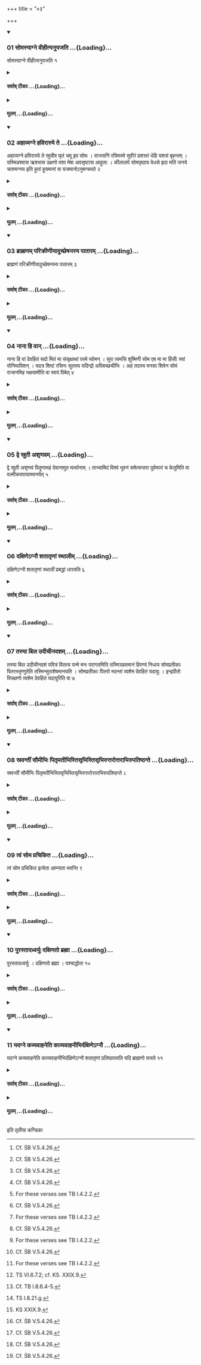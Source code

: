 +++
title = "०३"

+++

<div class="js_include" includetitle="true" newlevelforh1="3" unfilled url="/vedAH_yajuH/taittirIyam/sUtram/ApastambaH/shrautam/vishvAsa-prastutiH/19/03/01_somasyAgne_vIhItyanuyajati.md">
<details open><summary><h3>01 सोमस्याग्ने वीहीत्यनुयजति ...{Loading}...</h3></summary>

सोमस्याग्ने वीहीत्यनुयजति १
</details>
</div>
<div class="js_include collapsed" newlevelforh1="4" title="सर्वाष् टीकाः" unfilled url="/vedAH_yajuH/taittirIyam/sUtram/ApastambaH/shrautam/sarvASh_TIkAH/19/03/01_somasyAgne_vIhItyanuyajati.md">
<details><summary><h4>सर्वाष् टीकाः ...{Loading}...</h4></summary>
<details><summary>थिते</summary>

1. The Hotr̥ utters the words samasyāgne vĪhi at the time of the second offering.[^1]  

[^1]: Cf. ŚB V.5.4.26. 
</details>
</details>
</div>
<div class="js_include collapsed" newlevelforh1="4" title="मूलम्" unfilled url="/vedAH_yajuH/taittirIyam/sUtram/ApastambaH/shrautam/mUlam/19/03/01_somasyAgne_vIhItyanuyajati.md">
<details><summary><h4>मूलम् ...{Loading}...</h4></summary>

सोमस्याग्ने वीहीत्यनुयजति १
</details>
</div>
<div class="js_include" includetitle="true" newlevelforh1="3" unfilled url="/vedAH_yajuH/taittirIyam/sUtram/ApastambaH/shrautam/vishvAsa-prastutiH/19/03/02_ahAvyagne_havirAsye_te.md">
<details open><summary><h3>02 अहाव्यग्ने हविरास्ये ते ...{Loading}...</h3></summary>

अहाव्यग्ने हविरास्ये ते स्रुचीव घृतं चमू इव सोमः । वाजसनिं रयिमस्मे सुवीरं प्रशस्तं धेहि यशसं बृहन्तम् । यस्मिन्नश्वास ऋषभास उक्षणो वशा मेषा अवसृष्टास आहुताः । कीलालपे सोमपृष्ठाय वेधसे हृदा मतिं जनये चारुमग्नय इति हुतां हूयमानां वा यजमानोऽनुमन्त्रयते २
</details>
</div>
<div class="js_include collapsed" newlevelforh1="4" title="सर्वाष् टीकाः" unfilled url="/vedAH_yajuH/taittirIyam/sUtram/ApastambaH/shrautam/sarvASh_TIkAH/19/03/02_ahAvyagne_havirAsye_te.md">
<details><summary><h4>सर्वाष् टीकाः ...{Loading}...</h4></summary>
<details><summary>थिते</summary>

2. The sacrificer addresses the offering which is offered or is being offered, with the formulae ahāvyagne..., and yasminnaśvāsaḥ.[^1]  

[^1]: For these verses see TB I.4.2.1-2. 
</details>
</details>
</div>
<div class="js_include collapsed" newlevelforh1="4" title="मूलम्" unfilled url="/vedAH_yajuH/taittirIyam/sUtram/ApastambaH/shrautam/mUlam/19/03/02_ahAvyagne_havirAsye_te.md">
<details><summary><h4>मूलम् ...{Loading}...</h4></summary>

अहाव्यग्ने हविरास्ये ते स्रुचीव घृतं चमू इव सोमः । वाजसनिं रयिमस्मे सुवीरं प्रशस्तं धेहि यशसं बृहन्तम् । यस्मिन्नश्वास ऋषभास उक्षणो वशा मेषा अवसृष्टास आहुताः । कीलालपे सोमपृष्ठाय वेधसे हृदा मतिं जनये चारुमग्नय इति हुतां हूयमानां वा यजमानोऽनुमन्त्रयते २
</details>
</div>
<div class="js_include" includetitle="true" newlevelforh1="3" unfilled url="/vedAH_yajuH/taittirIyam/sUtram/ApastambaH/shrautam/vishvAsa-prastutiH/19/03/03_brAhmaNam_parikrINIyAduchCheShanasya_pAtAram.md">
<details open><summary><h3>03 ब्राह्मणम् परिक्रीणीयादुच्छेषनस्य पातारम् ...{Loading}...</h3></summary>

ब्राह्मणं परिक्रीणीयादुच्छेषनस्य पातारम् ३
</details>
</div>
<div class="js_include collapsed" newlevelforh1="4" title="सर्वाष् टीकाः" unfilled url="/vedAH_yajuH/taittirIyam/sUtram/ApastambaH/shrautam/sarvASh_TIkAH/19/03/03_brAhmaNam_parikrINIyAduchCheShanasya_pAtAram.md">
<details><summary><h4>सर्वाष् टीकाः ...{Loading}...</h4></summary>
<details><summary>थिते</summary>

3. (The sacrificer) should hire a Brahmin to drink the remnant (of the Surā).[^1]  

[^1]: Cf. TB I.8.6.2; cp. MS II.3.9. 
</details>
</details>
</div>
<div class="js_include collapsed" newlevelforh1="4" title="मूलम्" unfilled url="/vedAH_yajuH/taittirIyam/sUtram/ApastambaH/shrautam/mUlam/19/03/03_brAhmaNam_parikrINIyAduchCheShanasya_pAtAram.md">
<details><summary><h4>मूलम् ...{Loading}...</h4></summary>

ब्राह्मणं परिक्रीणीयादुच्छेषनस्य पातारम् ३
</details>
</div>
<div class="js_include" includetitle="true" newlevelforh1="3" unfilled url="/vedAH_yajuH/taittirIyam/sUtram/ApastambaH/shrautam/vishvAsa-prastutiH/19/03/04_nAnA_hi_vAn.md">
<details open><summary><h3>04 नाना हि वान् ...{Loading}...</h3></summary>

नाना हि वां देवहितं सदो मितं मा संसृक्षाथां परमे व्योमन् । सुरा त्वमसि शुष्मिणी सोम एष मा मा हिंसीः स्वां योनिमाविशन् । यदत्र शिष्टं रसिनः सुतस्य यदिन्द्रो अपिबच्छचीभिः । अहं तदस्य मनसा शिवेन सोमं राजानमिह भक्षयामीति वा स्वयं पिबेत् ४
</details>
</div>
<div class="js_include collapsed" newlevelforh1="4" title="सर्वाष् टीकाः" unfilled url="/vedAH_yajuH/taittirIyam/sUtram/ApastambaH/shrautam/sarvASh_TIkAH/19/03/04_nAnA_hi_vAn.md">
<details><summary><h4>सर्वाष् टीकाः ...{Loading}...</h4></summary>
<details><summary>थिते</summary>

4. Or he himself[^1] may drink (the Surā) with nānā hi vām...; yadatra śiṣṭam...[^2]   

[^1]: See MS II.3.9; KS.XII. 11.  

[^2]: For these verses see TB I.4.2.2.  

</details>
</details>
</div>
<div class="js_include collapsed" newlevelforh1="4" title="मूलम्" unfilled url="/vedAH_yajuH/taittirIyam/sUtram/ApastambaH/shrautam/mUlam/19/03/04_nAnA_hi_vAn.md">
<details><summary><h4>मूलम् ...{Loading}...</h4></summary>

नाना हि वां देवहितं सदो मितं मा संसृक्षाथां परमे व्योमन् । सुरा त्वमसि शुष्मिणी सोम एष मा मा हिंसीः स्वां योनिमाविशन् । यदत्र शिष्टं रसिनः सुतस्य यदिन्द्रो अपिबच्छचीभिः । अहं तदस्य मनसा शिवेन सोमं राजानमिह भक्षयामीति वा स्वयं पिबेत् ४
</details>
</div>
<div class="js_include" includetitle="true" newlevelforh1="3" unfilled url="/vedAH_yajuH/taittirIyam/sUtram/ApastambaH/shrautam/vishvAsa-prastutiH/19/03/05_dve_srutI_ashRNavam.md">
<details open><summary><h3>05 द्वे स्रुती अशृणवम् ...{Loading}...</h3></summary>

द्वे स्रुती अशृणवं पितॄणामहं देवानामुत मर्त्यानाम् । ताभ्यामिदं विश्वं भुवनं समेत्यन्तरा पूर्वमपरं च केतुमिति वा वल्मीकवपायामवनयेत् ५
</details>
</div>
<div class="js_include collapsed" newlevelforh1="4" title="सर्वाष् टीकाः" unfilled url="/vedAH_yajuH/taittirIyam/sUtram/ApastambaH/shrautam/sarvASh_TIkAH/19/03/05_dve_srutI_ashRNavam.md">
<details><summary><h4>सर्वाष् टीकाः ...{Loading}...</h4></summary>
<details><summary>थिते</summary>

5. Or[^1] (the Adhvaryu) should pour it on the fossilized ant-hill with dve srutī....[^2]   

[^1]: See TB 1.8.6.2 where it is added that this is to be done in case one does not get a Brahmin to drink the remnant.  

[^2]: TB I.4.2.3. 
</details>
</details>
</div>
<div class="js_include collapsed" newlevelforh1="4" title="मूलम्" unfilled url="/vedAH_yajuH/taittirIyam/sUtram/ApastambaH/shrautam/mUlam/19/03/05_dve_srutI_ashRNavam.md">
<details><summary><h4>मूलम् ...{Loading}...</h4></summary>

द्वे स्रुती अशृणवं पितॄणामहं देवानामुत मर्त्यानाम् । ताभ्यामिदं विश्वं भुवनं समेत्यन्तरा पूर्वमपरं च केतुमिति वा वल्मीकवपायामवनयेत् ५
</details>
</div>
<div class="js_include" includetitle="true" newlevelforh1="3" unfilled url="/vedAH_yajuH/taittirIyam/sUtram/ApastambaH/shrautam/vishvAsa-prastutiH/19/03/06_daxiNe-gnau_shatAtRNAM_sthAlIm.md">
<details open><summary><h3>06 दक्षिणेऽग्नौ शतातृणां स्थालीम् ...{Loading}...</h3></summary>

दक्षिणेऽग्नौ शतातृणां स्थालीं प्रबद्धां धारयति ६
</details>
</div>
<div class="js_include collapsed" newlevelforh1="4" title="सर्वाष् टीकाः" unfilled url="/vedAH_yajuH/taittirIyam/sUtram/ApastambaH/shrautam/sarvASh_TIkAH/19/03/06_daxiNe-gnau_shatAtRNAM_sthAlIm.md">
<details><summary><h4>सर्वाष् टीकाः ...{Loading}...</h4></summary>
<details><summary>थिते</summary>

6. On the Southern fire[^1] (someone like a servant) keeps hanging (in a sling) an earthen pot with a hundred holes.[^2]  

[^1]: Cp. XIX.1.15.16.  

[^2]: Cf. TB I.8.6.4.  
</details>
</details>
</div>
<div class="js_include collapsed" newlevelforh1="4" title="मूलम्" unfilled url="/vedAH_yajuH/taittirIyam/sUtram/ApastambaH/shrautam/mUlam/19/03/06_daxiNe-gnau_shatAtRNAM_sthAlIm.md">
<details><summary><h4>मूलम् ...{Loading}...</h4></summary>

दक्षिणेऽग्नौ शतातृणां स्थालीं प्रबद्धां धारयति ६
</details>
</div>
<div class="js_include" includetitle="true" newlevelforh1="3" unfilled url="/vedAH_yajuH/taittirIyam/sUtram/ApastambaH/shrautam/vishvAsa-prastutiH/19/03/07_tasyA_bila_udIchInadasham.md">
<details open><summary><h3>07 तस्या बिल उदीचीनदशम् ...{Loading}...</h3></summary>

तस्या बिल उदीचीनदशं पवित्रं वितत्य यन्मे मनः परागतमिति तस्मिञ्छतमानं हिरण्यं निधाय सोमप्रतीकाः पितरस्तृप्णुतेति तस्मिन्सुराशेषमानयति । सोमप्रतीकाः पितरो मदन्तां व्यशेम देवहितं यदायुः । इन्द्रपीतो विचक्षणो व्यशेम देवहितं यदायुरिति वा ७
</details>
</div>
<div class="js_include collapsed" newlevelforh1="4" title="सर्वाष् टीकाः" unfilled url="/vedAH_yajuH/taittirIyam/sUtram/ApastambaH/shrautam/sarvASh_TIkAH/19/03/07_tasyA_bila_udIchInadasham.md">
<details><summary><h4>सर्वाष् टीकाः ...{Loading}...</h4></summary>
<details><summary>थिते</summary>

7. After having spread a strainer[^1] with its fringes towards the north on the opening of it (pot) and then having placed on it a piece of gold weighing one hundred Mānas[^2] with yan me manaḥ parāgatam[^3] he pours[^4] in it the Surā remaining (in the vessel) with somapratīkāḥ pitarastr̥pṇuta[^5] or with soma pratīkāḥ....[^6]  

[^1]: Cp. XIX 1.17 : vālasrāva : hair-strainer.  

[^2]: Cf. TB I.8.6.4.5.  

[^3]: TS VI.6.7.2; cf. KS. XXIX.9.  

[^4]: Cf. TB I.8.6.4-5.  

[^5]: TS I.8.21.g.  

[^6]: KS XXIX.9. 
</details>
</details>
</div>
<div class="js_include collapsed" newlevelforh1="4" title="मूलम्" unfilled url="/vedAH_yajuH/taittirIyam/sUtram/ApastambaH/shrautam/mUlam/19/03/07_tasyA_bila_udIchInadasham.md">
<details><summary><h4>मूलम् ...{Loading}...</h4></summary>

तस्या बिल उदीचीनदशं पवित्रं वितत्य यन्मे मनः परागतमिति तस्मिञ्छतमानं हिरण्यं निधाय सोमप्रतीकाः पितरस्तृप्णुतेति तस्मिन्सुराशेषमानयति । सोमप्रतीकाः पितरो मदन्तां व्यशेम देवहितं यदायुः । इन्द्रपीतो विचक्षणो व्यशेम देवहितं यदायुरिति वा ७
</details>
</div>
<div class="js_include" includetitle="true" newlevelforh1="3" unfilled url="/vedAH_yajuH/taittirIyam/sUtram/ApastambaH/shrautam/vishvAsa-prastutiH/19/03/08_sravantIM_saumIbhiH_pitRmatIbhistisRbhistisRbhiruttarottarAbhirupatiShThante.md">
<details open><summary><h3>08 स्रवन्तीं सौमीभिः पितृमतीभिस्तिसृभिस्तिसृभिरुत्तरोत्तराभिरुपतिष्ठन्ते ...{Loading}...</h3></summary>

स्रवन्तीं सौमीभिः पितृमतीभिस्तिसृभिस्तिसृभिरुत्तरोत्तराभिरुपतिष्ठन्ते ८
</details>
</div>
<div class="js_include collapsed" newlevelforh1="4" title="सर्वाष् टीकाः" unfilled url="/vedAH_yajuH/taittirIyam/sUtram/ApastambaH/shrautam/sarvASh_TIkAH/19/03/08_sravantIM_saumIbhiH_pitRmatIbhistisRbhistisRbhiruttarottarAbhirupatiShThante.md">
<details><summary><h4>सर्वाष् टीकाः ...{Loading}...</h4></summary>
<details><summary>थिते</summary>

8. They[^1] praise the dripping (Surā) with the verses referring to Soma and containing the word pitr̥ each one with one of the three successive verses.  

[^1]: the Adhvaryu, the Hotr̥ and the Brahman. See 10.  

[^2]: Cf. TB I.8.6. For the verses see the next Sūtra. 
</details>
</details>
</div>
<div class="js_include collapsed" newlevelforh1="4" title="मूलम्" unfilled url="/vedAH_yajuH/taittirIyam/sUtram/ApastambaH/shrautam/mUlam/19/03/08_sravantIM_saumIbhiH_pitRmatIbhistisRbhistisRbhiruttarottarAbhirupatiShThante.md">
<details><summary><h4>मूलम् ...{Loading}...</h4></summary>

स्रवन्तीं सौमीभिः पितृमतीभिस्तिसृभिस्तिसृभिरुत्तरोत्तराभिरुपतिष्ठन्ते ८
</details>
</div>
<div class="js_include" includetitle="true" newlevelforh1="3" unfilled url="/vedAH_yajuH/taittirIyam/sUtram/ApastambaH/shrautam/vishvAsa-prastutiH/19/03/09_tvaM_soma_prachikita.md">
<details open><summary><h3>09 त्वं सोम प्रचिकित ...{Loading}...</h3></summary>

त्वं सोम प्रचिकित इत्येता आम्नाता भवन्ति ९
</details>
</div>
<div class="js_include collapsed" newlevelforh1="4" title="सर्वाष् टीकाः" unfilled url="/vedAH_yajuH/taittirIyam/sUtram/ApastambaH/shrautam/sarvASh_TIkAH/19/03/09_tvaM_soma_prachikita.md">
<details><summary><h4>सर्वाष् टीकाः ...{Loading}...</h4></summary>
<details><summary>थिते</summary>

9. (For this the verses beginning with) tvaṁ soma pracikitaḥ[^1] are mentioned.  

[^1]: TS II.6.12.b. 
</details>
</details>
</div>
<div class="js_include collapsed" newlevelforh1="4" title="मूलम्" unfilled url="/vedAH_yajuH/taittirIyam/sUtram/ApastambaH/shrautam/mUlam/19/03/09_tvaM_soma_prachikita.md">
<details><summary><h4>मूलम् ...{Loading}...</h4></summary>

त्वं सोम प्रचिकित इत्येता आम्नाता भवन्ति ९
</details>
</div>
<div class="js_include" includetitle="true" newlevelforh1="3" unfilled url="/vedAH_yajuH/taittirIyam/sUtram/ApastambaH/shrautam/vishvAsa-prastutiH/19/03/10_purastAdadhvaryuH_daxiNato_brahmA.md">
<details open><summary><h3>10 पुरस्तादध्वर्युः दक्षिणतो ब्रह्मा ...{Loading}...</h3></summary>

पुरस्तादध्वर्युः । दक्षिणतो ब्रह्मा । पश्चाद्धोता १०
</details>
</div>
<div class="js_include collapsed" newlevelforh1="4" title="सर्वाष् टीकाः" unfilled url="/vedAH_yajuH/taittirIyam/sUtram/ApastambaH/shrautam/sarvASh_TIkAH/19/03/10_purastAdadhvaryuH_daxiNato_brahmA.md">
<details><summary><h4>सर्वाष् टीकाः ...{Loading}...</h4></summary>
<details><summary>थिते</summary>

10. The Adhvaryu in the east, the Brahman to the south and the Hotr̥ in the west.[^1]   

[^1]: The Adhvaryu with TS II.6.12.b-d; the Brahman with e-g; and the Hotr̥ with h-k.  
</details>
</details>
</div>
<div class="js_include collapsed" newlevelforh1="4" title="मूलम्" unfilled url="/vedAH_yajuH/taittirIyam/sUtram/ApastambaH/shrautam/mUlam/19/03/10_purastAdadhvaryuH_daxiNato_brahmA.md">
<details><summary><h4>मूलम् ...{Loading}...</h4></summary>

पुरस्तादध्वर्युः । दक्षिणतो ब्रह्मा । पश्चाद्धोता १०
</details>
</div>
<div class="js_include" includetitle="true" newlevelforh1="3" unfilled url="/vedAH_yajuH/taittirIyam/sUtram/ApastambaH/shrautam/vishvAsa-prastutiH/19/03/11_yadagne_kavyavAhaneti_kAvyavAhanIbhirdaxiNe-gnau.md">
<details open><summary><h3>11 यदग्ने कव्यवाहनेति काव्यवाहनीभिर्दक्षिणेऽग्नौ ...{Loading}...</h3></summary>

यदग्ने कव्यवाहनेति काव्यवाहनीभिर्दक्षिणेऽग्नौ शतातृणां प्रतिष्ठापयति यदि ब्राह्मणो यजते ११
</details>
</div>
<div class="js_include collapsed" newlevelforh1="4" title="सर्वाष् टीकाः" unfilled url="/vedAH_yajuH/taittirIyam/sUtram/ApastambaH/shrautam/sarvASh_TIkAH/19/03/11_yadagne_kavyavAhaneti_kAvyavAhanIbhirdaxiNe-gnau.md">
<details><summary><h4>सर्वाष् टीकाः ...{Loading}...</h4></summary>
<details><summary>थिते</summary>

11. With the verses “carrying the oblation-food to the ancestors” beginning with yadagne kavyavāhana[^1] (the Adhvaryu) places the pot with one hundred holes near the Dakṣiṇa-fire. He does so if the sacrificer is Brāhmaṇa.   

[^1]: TS II.6.12.m-o.  

[^2]: Cf. TB I.8.6.5-6. 
</details>
</details>
</div>
<div class="js_include collapsed" newlevelforh1="4" title="मूलम्" unfilled url="/vedAH_yajuH/taittirIyam/sUtram/ApastambaH/shrautam/mUlam/19/03/11_yadagne_kavyavAhaneti_kAvyavAhanIbhirdaxiNe-gnau.md">
<details><summary><h4>मूलम् ...{Loading}...</h4></summary>

यदग्ने कव्यवाहनेति काव्यवाहनीभिर्दक्षिणेऽग्नौ शतातृणां प्रतिष्ठापयति यदि ब्राह्मणो यजते ११
</details>
</div>

  
इति तृतीया कण्डिका 
